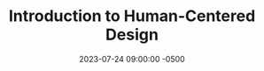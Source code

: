 ---
date: 2023-07-24 09:00:00 -0500
title: "Introduction to Human-Centered Design"
deck: 
summary: 
guide: hcd-introduction
aliases:
image: 
layout: single
---